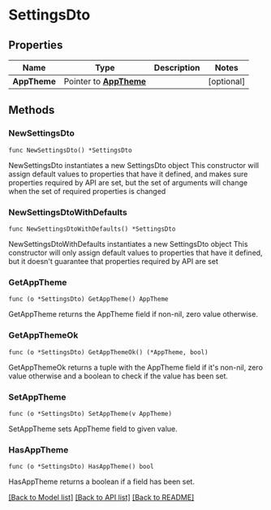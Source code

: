 # SettingsDto

## Properties

Name | Type | Description | Notes
------------ | ------------- | ------------- | -------------
**AppTheme** | Pointer to [**AppTheme**](AppTheme.md) |  | [optional] 

## Methods

### NewSettingsDto

`func NewSettingsDto() *SettingsDto`

NewSettingsDto instantiates a new SettingsDto object
This constructor will assign default values to properties that have it defined,
and makes sure properties required by API are set, but the set of arguments
will change when the set of required properties is changed

### NewSettingsDtoWithDefaults

`func NewSettingsDtoWithDefaults() *SettingsDto`

NewSettingsDtoWithDefaults instantiates a new SettingsDto object
This constructor will only assign default values to properties that have it defined,
but it doesn't guarantee that properties required by API are set

### GetAppTheme

`func (o *SettingsDto) GetAppTheme() AppTheme`

GetAppTheme returns the AppTheme field if non-nil, zero value otherwise.

### GetAppThemeOk

`func (o *SettingsDto) GetAppThemeOk() (*AppTheme, bool)`

GetAppThemeOk returns a tuple with the AppTheme field if it's non-nil, zero value otherwise
and a boolean to check if the value has been set.

### SetAppTheme

`func (o *SettingsDto) SetAppTheme(v AppTheme)`

SetAppTheme sets AppTheme field to given value.

### HasAppTheme

`func (o *SettingsDto) HasAppTheme() bool`

HasAppTheme returns a boolean if a field has been set.


[[Back to Model list]](../README.md#documentation-for-models) [[Back to API list]](../README.md#documentation-for-api-endpoints) [[Back to README]](../README.md)


